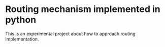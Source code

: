 # Routing mechanism implemented in python

This is an experimental project about how to approach routing implementation.
